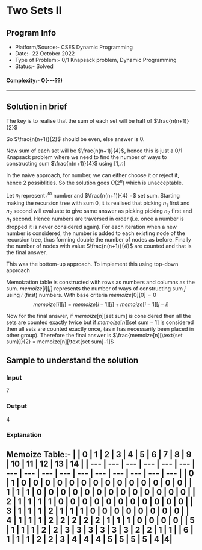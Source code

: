 # Two Sets II
## Program Info
- Platform/Source:- CSES Dynamic Programming
- Date:- 22 October 2022
- Type of Problem:- 0/1 Knapsack problem, Dynamic Programming
- Status:- Solved
#### Complexity:- O(---??) 
---
## Solution in brief
The key is to realise that the sum of each set will be half of $\frac{n(n+1)}{2}$

So $\frac{n(n+1)}{2}$ should be even, else answer is 0.

Now sum of each set will be $\frac{n(n+1)}{4}$, hence this is just a 0/1 Knapsack problem 
where we need to find the number of ways to constructing sum $\frac{n(n+1)}{4}$ using $[1,n]$

In the naive approach, for number, we can either choose it or reject it, hence 2 possiblities.
So the solution goes $O(2^n)$ which is unacceptable.

Let $n_i$ represent $i^{th}$ number and $\frac{n(n+1)}{4} =$ set sum.
Starting making the recursion tree with sum 0, it is realised that picking $n_1$ first and $n_2$ second
will evaluate to give same answer as picking picking $n_2$ first and $n_1$ second.
Hence numbers are traversed in order (i.e. once a number is dropped it is never considered again).
For each iteration when a new number is considered, the number is added to each existing node of the recursion tree, thus forming double the number of nodes as before.
Finally the number of nodes with value $\frac{n(n+1)}{4}$ are counted and that is the final answer.

This was the bottom-up approach. To implement this using top-down approach

Memoization table is constructed with rows as numbers and columns as the sum.
$memoize[i][j]$ represents the number of ways of constructing sum $j$ using $i$ (first) numbers.
With base criteria $memoize[0][0] = 0$
$$memoize[i][j] = memoize[i-1][j] + memoize[i-1][j-i]$$

Now for the final answer, if $memoize[n][\text{set sum}]$ is considered then all the sets are counted exactly twice
but if $memoize[n][\text{set sum} -1]$ is considered then all sets are counted exactly once, (as n has necessarily been placed in other group).
Therefore the final answer is $\frac{memoize[n][\text{set sum}]}{2} = memoize[n][\text{set sum}-1]$

## Sample to understand the solution

### Input
7

### Output
4

### Explanation

Memoize Table:- 
|     | 0   | 1   | 2   | 3   | 4   | 5   | 6   | 7   | 8   | 9   | 10  | 11  | 12  | 13  | 14  |
| --- | --- | --- | --- | --- | --- | --- | --- | --- | --- | --- | --- | --- | --- | --- | --- |
| 0   | 1   | 0   | 0   | 0   | 0   | 0   | 0   | 0   | 0   | 0   | 0   | 0   | 0   | 0   | 0   |
| 1   | 1   | 1   | 0   | 0   | 0   | 0   | 0   | 0   | 0   | 0   | 0   | 0   | 0   | 0   | 0   |
| 2   | 1   | 1   | 1   | 1   | 0   | 0   | 0   | 0   | 0   | 0   | 0   | 0   | 0   | 0   | 0   |
| 3   | 1   | 1   | 1   | 2   | 1   | 1   | 1   | 0   | 0   | 0   | 0   | 0   | 0   | 0   | 0   |
| 4   | 1   | 1   | 1   | 2   | 2   | 2   | 2   | 2   | 1   | 1   | 1   | 0   | 0   | 0   | 0   |
| 5   | 1   | 1   | 1   | 2   | 2   | 3   | 3   | 3   | 3   | 3   | 3   | 2   | 2   | 1   | 1   |
| 6   | 1   | 1   | 1   | 2   | 2   | 3   | 4   | 4   | 4   | 5   | 5   | 5   | 5   | 4   |**4**| 
---
